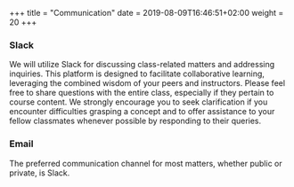 +++
title = "Communication"
date =  2019-08-09T16:46:51+02:00
weight = 20
+++

### Slack
We will utilize Slack for discussing class-related matters and addressing inquiries. This platform is designed to facilitate collaborative learning, leveraging the combined wisdom of your peers and instructors. Please feel free to share questions with the entire class, especially if they pertain to course content. We strongly encourage you to seek clarification if you encounter difficulties grasping a concept and to offer assistance to your fellow classmates whenever possible by responding to their queries.

### Email
The preferred communication channel for most matters, whether public or private, is Slack.
